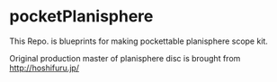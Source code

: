 # pocketPlanisphere

This Repo. is blueprints for making pockettable planisphere scope kit.

Original production master of planisphere disc is brought from http://hoshifuru.jp/
